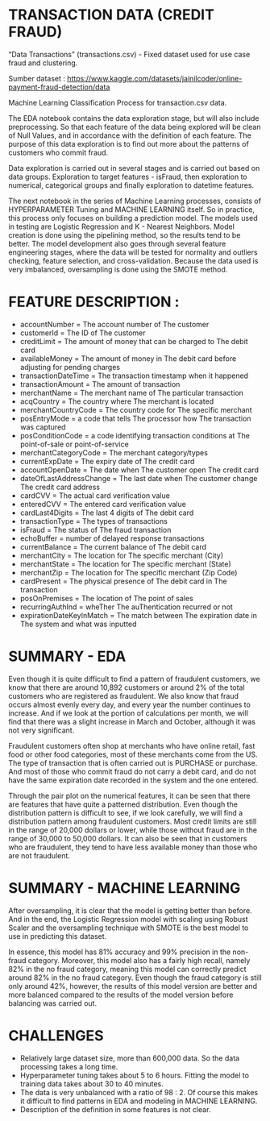 # TRANSACTION DATA (CREDIT FRAUD)

“Data Transactions” (transactions.csv) - Fixed dataset used for use case fraud and clustering.

Sumber dataset : https://www.kaggle.com/datasets/jainilcoder/online-payment-fraud-detection/data

Machine Learning Classification Process for transaction.csv data.

The EDA notebook contains the data exploration stage, but will also include preprocessing. So that each feature of the data being explored will be clean of Null Values, and in accordance with the definition of each feature. The purpose of this data exploration is to find out more about the patterns of customers who commit fraud.

Data exploration is carried out in several stages and is carried out based on data groups. Exploration to target features - isFraud, then exploration to numerical, categorical groups and finally exploration to datetime features.

The next notebook in the series of Machine Learning processes, consists of HYPERPARAMETER Tuning and MACHINE LEARNING itself. So in practice, this process only focuses on building a prediction model. The models used in testing are Logistic Regression and K - Nearest Neighbors. Model creation is done using the pipelining method, so the results tend to be better. The model development also goes through several feature engineering stages, where the data will be tested for normality and outliers checking, feature selection, and cross-validation. Because the data used is very imbalanced, oversampling is done using the SMOTE method.


# FEATURE DESCRIPTION :

- accountNumber             = The account number of The customer
- customerId    =  The ID of The customer
- creditLimit               =  The amount of money that can be charged to The debit card
- availableMoney        = The amount of money in The debit card before adjusting for pending charges      
- transactionDateTime       = The transaction timestamp when it happened
- transactionAmount        = The amount of transaction 
- merchantName          = The merchant name of The particular transaction
- acqCountry             = The country where The merchant is located
- merchantCountryCode    = The country code for The specific merchant
- posEntryMode        = a code that tells The processor how The transaction was captured
- posConditionCode   = a code identifying transaction conditions at The point-of-sale or point-of-service
- merchantCategoryCode    = The merchant category/types
- currentExpDate       =  The expiry date of The credit card
- accountOpenDate      = The date when The customer open The credit card
- dateOfLastAddressChange    = The last date when The customer change The credit card address
- cardCVV = The actual card verification value
- enteredCVV       = The entered card verification value
- cardLast4Digits     = The last 4 digits of The debit card
- transactionType        = The types of transactions
- isFraud      = The status of The fraud transaction
- echoBuffer    = number of delayed response transactions
- currentBalance =  The current balance of The debit card
- merchantCity = The location for The specific merchant (City)
- merchantState   = The location for The specific merchant (State)
- merchantZip = The location for The specific merchant (Zip Code)           
- cardPresent =     The physical presence of The debit card in The transaction
- posOnPremises = The location of The point of sales          
- recurringAuthInd  = wheTher The auThentication recurred or not
- expirationDateKeyInMatch = The match between The expiration date in The system and what was inputted

# SUMMARY - EDA 


Even though it is quite difficult to find a pattern of fraudulent customers, we know that there are around 10,892 customers or around 2% of the total customers who are registered as fraudulent. We also know that fraud occurs almost evenly every day, and every year the number continues to increase. And if we look at the portion of calculations per month, we will find that there was a slight increase in March and October, although it was not very significant.

Fraudulent customers often shop at merchants who have online retail, fast food or other food categories, most of these merchants come from the US. The type of transaction that is often carried out is PURCHASE or purchase. And most of those who commit fraud do not carry a debit card, and do not have the same expiration date recorded in the system and the one entered.

Through the pair plot on the numerical features, it can be seen that there are features that have quite a patterned distribution. Even though the distribution pattern is difficult to see, if we look carefully, we will find a distribution pattern among fraudulent customers. Most credit limits are still in the range of 20,000 dollars or lower, while those without fraud are in the range of 30,000 to 50,000 dollars. It can also be seen that in customers who are fraudulent, they tend to have less available money than those who are not fraudulent.


# SUMMARY - MACHINE LEARNING

After oversampling, it is clear that the model is getting better than before. And in the end, the Logistic Regression model with scaling using Robust Scaler and the oversampling technique with SMOTE is the best model to use in predicting this dataset.

In essence, this model has 81% accuracy and 99% precision in the non-fraud category. Moreover, this model also has a fairly high recall, namely 82% in the no fraud category, meaning this model can correctly predict around 82% in the no fraud category. Even though the fraud category is still only around 42%, however, the results of this model version are better and more balanced compared to the results of the model version before balancing was carried out.

# CHALLENGES 

- Relatively large dataset size, more than 600,000 data. So the data processing takes a long time.
- Hyperparameter tuning takes about 5 to 6 hours. Fitting the model to training data takes about 30 to 40 minutes.
- The data is very unbalanced with a ratio of 98 : 2. Of course this makes it difficult to find patterns in EDA and modeling in MACHINE LEARNING.
- Description of the definition in some features is not clear.
